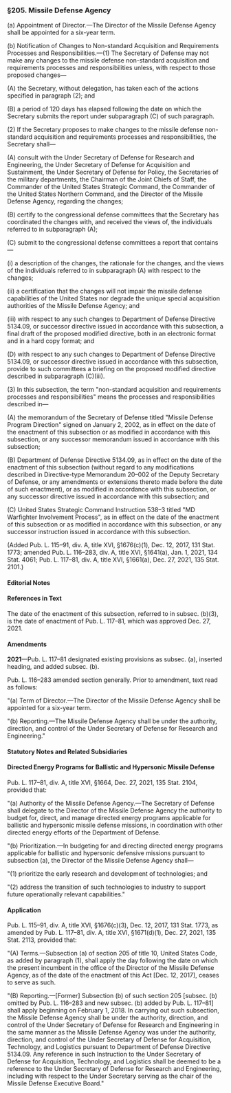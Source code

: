 ### §205. Missile Defense Agency ###

(a) Appointment of Director.—The Director of the Missile Defense Agency shall be appointed for a six-year term.

(b) Notification of Changes to Non-standard Acquisition and Requirements Processes and Responsibilities.—(1) The Secretary of Defense may not make any changes to the missile defense non-standard acquisition and requirements processes and responsibilities unless, with respect to those proposed changes—

(A) the Secretary, without delegation, has taken each of the actions specified in paragraph (2); and

(B) a period of 120 days has elapsed following the date on which the Secretary submits the report under subparagraph (C) of such paragraph.

(2) If the Secretary proposes to make changes to the missile defense non-standard acquisition and requirements processes and responsibilities, the Secretary shall—

(A) consult with the Under Secretary of Defense for Research and Engineering, the Under Secretary of Defense for Acquisition and Sustainment, the Under Secretary of Defense for Policy, the Secretaries of the military departments, the Chairman of the Joint Chiefs of Staff, the Commander of the United States Strategic Command, the Commander of the United States Northern Command, and the Director of the Missile Defense Agency, regarding the changes;

(B) certify to the congressional defense committees that the Secretary has coordinated the changes with, and received the views of, the individuals referred to in subparagraph (A);

(C) submit to the congressional defense committees a report that contains—

(i) a description of the changes, the rationale for the changes, and the views of the individuals referred to in subparagraph (A) with respect to the changes;

(ii) a certification that the changes will not impair the missile defense capabilities of the United States nor degrade the unique special acquisition authorities of the Missile Defense Agency; and

(iii) with respect to any such changes to Department of Defense Directive 5134.09, or successor directive issued in accordance with this subsection, a final draft of the proposed modified directive, both in an electronic format and in a hard copy format; and

(D) with respect to any such changes to Department of Defense Directive 5134.09, or successor directive issued in accordance with this subsection, provide to such committees a briefing on the proposed modified directive described in subparagraph (C)(iii).

(3) In this subsection, the term "non-standard acquisition and requirements processes and responsibilities" means the processes and responsibilities described in—

(A) the memorandum of the Secretary of Defense titled "Missile Defense Program Direction" signed on January 2, 2002, as in effect on the date of the enactment of this subsection or as modified in accordance with this subsection, or any successor memorandum issued in accordance with this subsection;

(B) Department of Defense Directive 5134.09, as in effect on the date of the enactment of this subsection (without regard to any modifications described in Directive-type Memorandum 20–002 of the Deputy Secretary of Defense, or any amendments or extensions thereto made before the date of such enactment), or as modified in accordance with this subsection, or any successor directive issued in accordance with this subsection; and

(C) United States Strategic Command Instruction 538–3 titled "MD Warfighter Involvement Process", as in effect on the date of the enactment of this subsection or as modified in accordance with this subsection, or any successor instruction issued in accordance with this subsection.

(Added Pub. L. 115–91, div. A, title XVI, §1676(c)(1), Dec. 12, 2017, 131 Stat. 1773; amended Pub. L. 116–283, div. A, title XVI, §1641(a), Jan. 1, 2021, 134 Stat. 4061; Pub. L. 117–81, div. A, title XVI, §1661(a), Dec. 27, 2021, 135 Stat. 2101.)

#### **Editorial Notes** ####

#### References in Text ####

The date of the enactment of this subsection, referred to in subsec. (b)(3), is the date of enactment of Pub. L. 117–81, which was approved Dec. 27, 2021.

#### Amendments ####

**2021**—Pub. L. 117–81 designated existing provisions as subsec. (a), inserted heading, and added subsec. (b).

Pub. L. 116–283 amended section generally. Prior to amendment, text read as follows:

"(a) Term of Director.—The Director of the Missile Defense Agency shall be appointed for a six-year term.

"(b) Reporting.—The Missile Defense Agency shall be under the authority, direction, and control of the Under Secretary of Defense for Research and Engineering."

#### **Statutory Notes and Related Subsidiaries** ####

#### Directed Energy Programs for Ballistic and Hypersonic Missile Defense ####

Pub. L. 117–81, div. A, title XVI, §1664, Dec. 27, 2021, 135 Stat. 2104, provided that:

"(a) Authority of the Missile Defense Agency.—The Secretary of Defense shall delegate to the Director of the Missile Defense Agency the authority to budget for, direct, and manage directed energy programs applicable for ballistic and hypersonic missile defense missions, in coordination with other directed energy efforts of the Department of Defense.

"(b) Prioritization.—In budgeting for and directing directed energy programs applicable for ballistic and hypersonic defensive missions pursuant to subsection (a), the Director of the Missile Defense Agency shall—

"(1) prioritize the early research and development of technologies; and

"(2) address the transition of such technologies to industry to support future operationally relevant capabilities."

#### Application ####

Pub. L. 115–91, div. A, title XVI, §1676(c)(3), Dec. 12, 2017, 131 Stat. 1773, as amended by Pub. L. 117–81, div. A, title XVI, §1671(d)(1), Dec. 27, 2021, 135 Stat. 2113, provided that:

"(A) Terms.—Subsection (a) of section 205 of title 10, United States Code, as added by paragraph (1), shall apply the day following the date on which the present incumbent in the office of the Director of the Missile Defense Agency, as of the date of the enactment of this Act [Dec. 12, 2017], ceases to serve as such.

"(B) Reporting.—[Former] Subsection (b) of such section 205 [subsec. (b) omitted by Pub. L. 116–283 and new subsec. (b) added by Pub. L. 117–81] shall apply beginning on February 1, 2018. In carrying out such subsection, the Missile Defense Agency shall be under the authority, direction, and control of the Under Secretary of Defense for Research and Engineering in the same manner as the Missile Defense Agency was under the authority, direction, and control of the Under Secretary of Defense for Acquisition, Technology, and Logistics pursuant to Department of Defense Directive 5134.09. Any reference in such Instruction to the Under Secretary of Defense for Acquisition, Technology, and Logistics shall be deemed to be a reference to the Under Secretary of Defense for Research and Engineering, including with respect to the Under Secretary serving as the chair of the Missile Defense Executive Board."